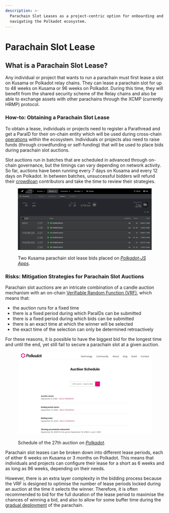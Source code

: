 ```yaml
---
description: >-
  Parachain Slot Leases as a project-centric option for onboarding and
  navigating the Polkadot ecosystem.
---
```


# Parachain Slot Lease

## What is a Parachain Slot Lease?

Any individual or project that wants to run a parachain must first lease a slot on Kusama or Polkadot relay chains. They can lease a parachain slot for up to 48 weeks on Kusama or 96 weeks on Polkadot. During this time, they will benefit from the shared security scheme of the Relay chains and also be able to exchange assets with other parachains through the XCMP (currently HRMP) protocol.



### How-to: Obtaining a Parachain Slot Lease

To obtain a lease, individuals or projects need to register a Parathread and get a ParaID for their on-chain entity which will be used during cross-chain [operations](../) within the ecosystem. Individuals or projects also need to raise funds (through crowdfunding or self-funding) that will be used to place bids during parachain slot auctions.&#x20;

Slot auctions run in batches that are scheduled in advanced through on-chain governance, but the timings can vary depending on network activity. So far, auctions have been running every 7 days on Kusama and every 12 days on Polkadot. In between batches, unsuccessful bidders will refund their [crowdloan](../crowdfunding/crowdloans.md) contributors and take the time to review their strategies.

<figure><img src="../../../.gitbook/assets/O_BSlots.JPG" alt="A screenshot of a Kusama-based parachain slot bidding on Polkadot JS app."><figcaption><p>Two Kusama parachain slot lease bids placed on <a href="https://polkadot.js.org/apps/?rpc=wss%3A%2F%2Fkusama.public.curie.radiumblock.xyz%2Fws#/parachains/auctions"><em>Polkadot-JS Apps</em></a>.</p></figcaption></figure>



### Risks: Mitigation Strategies for Parachain Slot Auctions

Parachain slot auctions are an intricate combination of a candle auction mechanism with an on-chain [Verifiable Random Function (VRF)](https://wiki.polkadot.network/docs/learn-randomness), which means that:

* the auction runs for a fixed time
* there is a fixed period during which ParaIDs can be submitted
* there is a fixed period during which bids can be submitted
* there is an exact time at which the winner will be selected
* the exact time of the selection can only be determined retroactively&#x20;

For these reasons, it is possible to have the biggest bid for the longest time and until the end, yet still fail to secure a parachain slot at a given auction.

<figure><img src="../../../.gitbook/assets/O_BAuctionsTT.JPG" alt="A screenshot of a schedule for parachain slot auction on Polkadot Relay chain."><figcaption><p>Schedule of the 27th auction on <a href="https://polkadot.network/auctions/"><em>Polkadot</em></a>.</p></figcaption></figure>

Parachain slot leases can be broken down into different lease periods, each of either 6 weeks on Kusama or 3 months on Polkadot. This means that individuals and projects can configure their lease for a short as 6 weeks and as long as 96 weeks, depending on their needs.&#x20;

However, there is an extra layer complexity in the bidding process because the VRF is designed to optimise the number of lease periods locked during an auction at the time it selects the winner. Therefore, it is often recommended to bid for the full duration of the lease period to maximise the chances of winning a bid, and also to allow for some buffer time during the [gradual deployment](../../5.regulations/networks/infrastructure.md) of the parachain.

